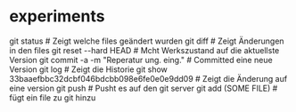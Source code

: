 # experiments


git status   # Zeigt welche files geändert wurden
git diff     # Zeigt Änderungen in den files
git reset --hard HEAD   # Mcht Werkszustand auf die aktuellste Version
git commit -a -m "Reperatur ung. eing."    # Committed eine neue Version
git log      # Zeigt die Historie
git show 33baaefbbc32dcbf046bdcbb098e6fe0e0e9dd09     # Zeigt die Änderung auf eine version
git push     # Pusht es auf den git server
git add (SOME FILE)   # fügt ein file zu git hinzu
